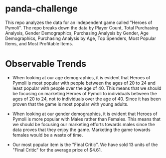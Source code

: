 # panda-challenge
This repo analyzes the data for an independent game called "Heroes of Pymoli". The repo breaks down the data by Player Count, Total Purchasing Analysis, Gender Demographics, Purchasing Analysis by Gender, Age Demographics, Purchasing Analysis by Age, Top Spenders, Most Popular Items, and Most Profitable Items.

# Observable Trends
- When looking at our age demographics, it is evident that Heroes of Pymoli is most popular with people between the ages of 20 to 24 and least popular with people over the age of 40. This means that we should be focusing on marketing Heroes of Pymoli to individuals between the ages of 20 to 24, not to individuals over the age of 40. Since it has been proven that the game is most popular with young adults.

- When looking at our gender demographics, it is evident that Heroes of Pymoli is more popular with Males rather than Females. This means that we should be focusing our marketing efforts towards males since the data proves that they enjoy the game. Marketing the game towards females would be a waste of time. 

- Our most popular item is the "Final Critic". We have sold 13 units of the "Final Critic" for the average price of $4.61.  
